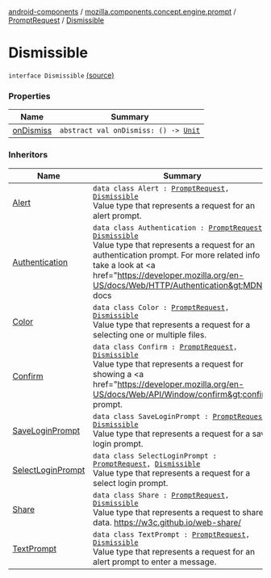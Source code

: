 [android-components](../../../index.md) / [mozilla.components.concept.engine.prompt](../../index.md) / [PromptRequest](../index.md) / [Dismissible](./index.md)

# Dismissible

`interface Dismissible` [(source)](https://github.com/mozilla-mobile/android-components/blob/master/components/concept/engine/src/main/java/mozilla/components/concept/engine/prompt/PromptRequest.kt#L292)

### Properties

| Name | Summary |
|---|---|
| [onDismiss](on-dismiss.md) | `abstract val onDismiss: () -> `[`Unit`](https://kotlinlang.org/api/latest/jvm/stdlib/kotlin/-unit/index.html) |

### Inheritors

| Name | Summary |
|---|---|
| [Alert](../-alert/index.md) | `data class Alert : `[`PromptRequest`](../index.md)`, `[`Dismissible`](./index.md)<br>Value type that represents a request for an alert prompt. |
| [Authentication](../-authentication/index.md) | `data class Authentication : `[`PromptRequest`](../index.md)`, `[`Dismissible`](./index.md)<br>Value type that represents a request for an authentication prompt. For more related info take a look at &lt;a href="https://developer.mozilla.org/en-US/docs/Web/HTTP/Authentication&gt;MDN docs |
| [Color](../-color/index.md) | `data class Color : `[`PromptRequest`](../index.md)`, `[`Dismissible`](./index.md)<br>Value type that represents a request for a selecting one or multiple files. |
| [Confirm](../-confirm/index.md) | `data class Confirm : `[`PromptRequest`](../index.md)`, `[`Dismissible`](./index.md)<br>Value type that represents a request for showing a &lt;a href="https://developer.mozilla.org/en-US/docs/Web/API/Window/confirm&gt;confirm prompt. |
| [SaveLoginPrompt](../-save-login-prompt/index.md) | `data class SaveLoginPrompt : `[`PromptRequest`](../index.md)`, `[`Dismissible`](./index.md)<br>Value type that represents a request for a save login prompt. |
| [SelectLoginPrompt](../-select-login-prompt/index.md) | `data class SelectLoginPrompt : `[`PromptRequest`](../index.md)`, `[`Dismissible`](./index.md)<br>Value type that represents a request for a select login prompt. |
| [Share](../-share/index.md) | `data class Share : `[`PromptRequest`](../index.md)`, `[`Dismissible`](./index.md)<br>Value type that represents a request to share data. https://w3c.github.io/web-share/ |
| [TextPrompt](../-text-prompt/index.md) | `data class TextPrompt : `[`PromptRequest`](../index.md)`, `[`Dismissible`](./index.md)<br>Value type that represents a request for an alert prompt to enter a message. |
